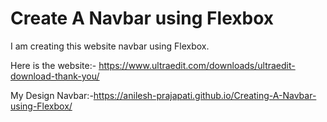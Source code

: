 # Create A Navbar using Flexbox
I am creating this website navbar using Flexbox.

Here is the website:- https://www.ultraedit.com/downloads/ultraedit-download-thank-you/

My Design Navbar:-https://anilesh-prajapati.github.io/Creating-A-Navbar-using-Flexbox/



